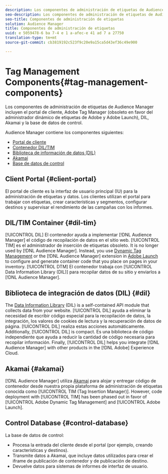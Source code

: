 ```yaml
---
description: Los componentes de administración de etiquetas de Audience Manager incluyen el portal de cliente, Adobe Tag Manager (obsoleto en favor del administrador dinámico de etiquetas de Adobe y Adobe Launch), DIL, Akamai y la base de datos de control.
seo-description: Los componentes de administración de etiquetas de Audience Manager incluyen el portal de cliente, Adobe Tag Manager (obsoleto en favor del administrador dinámico de etiquetas de Adobe y Adobe Launch), DIL, Akamai y la base de datos de control.
seo-title: Componentes de administración de etiquetas
solution: Audience Manager
title: Componentes de administración de etiquetas
uuid: e 5059478-6 ba 7-4 e 1 a-afec-e 41 ad 7 a 27750
translation-type: tm+mt
source-git-commit: cb3819192c523f9c20e9a15ca5d43ef36c49e900

---
```



# Tag Management Components{#tag-management-components}

Los componentes de administración de etiquetas de Audience Manager incluyen el portal de cliente, Adobe Tag Manager (obsoleto en favor del administrador dinámico de etiquetas de Adobe y Adobe Launch), DIL, Akamai y la base de datos de control.

<!-- 

c_comptag.xml

 -->

Audience Manager contiene los componentes siguientes:

* [Portal de cliente](../../reference/system-components/components-tag-management.md#client-portal)
* [Contenedor DIL/TIM](../../reference/system-components/components-tag-management.md#dil-tim)
* [Biblioteca de información de datos (DIL)](../../reference/system-components/components-tag-management.md#dil)
* [Akamai](../../reference/system-components/components-tag-management.md#akamai)
* [Base de datos de control](../../reference/system-components/components-tag-management.md#control-database)

## Client Portal {#client-portal}

El portal de cliente es la interfaz de usuario principal (IU) para la administración de etiquetas y datos. Los clientes utilizan el portal para trabajar con etiquetas, crear características y segmentos, configurar destinos y supervisar el rendimiento de las campañas con los informes.

## DIL/TIM Container {#dil-tim}

[!UICONTROL DIL] El contenedor ayuda a implementar [!DNL Audience Manager] el código de recopilación de datos en el sitio web. [!UICONTROL TIM] es el administrador de inserción de etiquetas obsoleto. It is no longer used by [!DNL Audience Manager]. Instead, you use [Dynamic Tag Management](https://marketing.adobe.com/resources/help/en_US/dtm/) or the [!DNL Audience Manager] extension in [Adobe Launch](https://docs.adobelaunch.com/extension-reference/web/adobe-audience-manager-extension) to configure and generate container code that you place on pages in your inventory. [!UICONTROL DTM] El contenedor trabaja con [!UICONTROL Data Information Library (DIL)] para recopilar datos de su sitio y enviarlos a [!DNL Audience Manager].

## Biblioteca de integración de datos (DIL) {#dil}

The [Data Information Library](../../dil/dil-overview.md) (DIL) is a self-contained API module that collects data from your website. [!UICONTROL DIL] ayuda a eliminar la necesidad de escribir código especial para la recopilación de datos, la integración, los valores de cookies de lectura y la recuperación de datos de página. [!UICONTROL DIL] realiza estas acciones automáticamente. Additionally, [!UICONTROL DIL] is compact. Es una biblioteca de código independiente que ayuda a reducir la cantidad de código necesaria para recopilar información. Finally, [!UICONTROL DIL] helps you integrate [!DNL Audience Manager] with other products in the [!DNL Adobe] Experience Cloud.

## Akamai {#akamai}

[!DNL Audience Manager] utiliza [Akamai](https://www.akamai.com/html/about/index.html) para alojar y entregar código de contenedor desde nuestra propia plataforma de administración de etiquetas conocida como [!UICONTROL TIM (Tag Insertion Manager)]. However, code deployment with [!UICONTROL TIM] has been phased out in favor of [!UICONTROL Adobe Dynamic Tag Management] and [!UICONTROL Adobe Launch].

## Control Database {#control-database}

La base de datos de control:

* Procesa la entrada del cliente desde el portal (por ejemplo, creando características y destinos).
* Transmite datos a Akamai, que incluye datos utilizados para crear el iframe de publicación de contenedor y de publicación de destino.
* Devuelve datos para sistemas de informes de interfaz de usuario.

